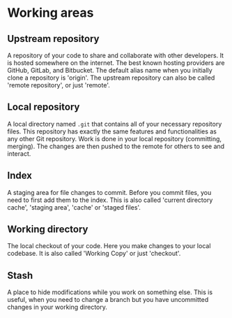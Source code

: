 # Working areas

## Upstream repository

A repository of your code to share and collaborate with other developers. It is
hosted somewhere on the internet. The best known hosting providers are GitHub,
GitLab, and Bitbucket. The default alias name when you initially clone a
repository is 'origin'. The upstream repository can also be called 'remote
repository', or just 'remote'.

## Local repository

A local directory named `.git` that contains all of your necessary repository
files. This repository has exactly the same features and functionalities as any
other Git repository. Work is done in your local repository (committing,
merging). The changes are then pushed to the remote for others to see and
interact.

## Index

A staging area for file changes to commit. Before you commit files, you need to
first add them to the index. This is also called 'current directory cache',
'staging area', 'cache' or 'staged files'.

## Working directory

The local checkout of your code. Here you make changes to your local codebase.
It is also called 'Working Copy' or just 'checkout'.

## Stash

A place to hide modifications while you work on something else. This is useful,
when you need to change a branch but you have uncommitted changes in your
working directory.